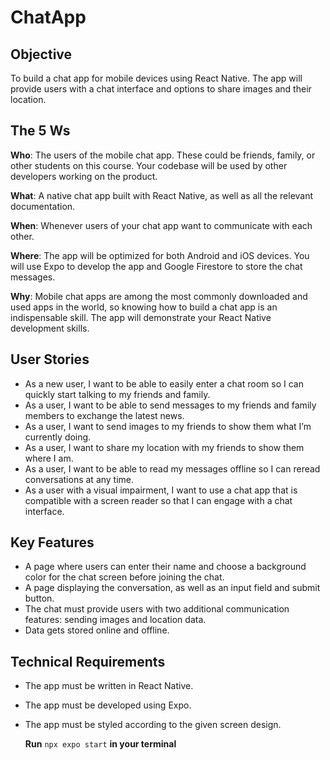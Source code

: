# ChatApp

## Objective

To build a chat app for mobile devices using React Native. The app will provide users with a chat interface and options to share images and their location.

## The 5 Ws

**Who**:
The users of the mobile chat app. These could be friends, family, or other students on this course. Your codebase will be used by other developers working on the product.

**What**:
A native chat app built with React Native, as well as all the relevant documentation.

**When**:
Whenever users of your chat app want to communicate with each other.

**Where**:
The app will be optimized for both Android and iOS devices. You will use Expo to develop the app and Google Firestore to store the chat messages.

**Why**:
Mobile chat apps are among the most commonly downloaded and used apps in the world, so knowing how to build a chat app is an indispensable skill. The app will demonstrate your React Native development skills.

## User Stories

- As a new user, I want to be able to easily enter a chat room so I can quickly start talking to my friends and family.
- As a user, I want to be able to send messages to my friends and family members to exchange the latest news.
- As a user, I want to send images to my friends to show them what I’m currently doing.
- As a user, I want to share my location with my friends to show them where I am.
- As a user, I want to be able to read my messages offline so I can reread conversations at any time.
- As a user with a visual impairment, I want to use a chat app that is compatible with a screen reader so that I can engage with a chat interface.

## Key Features

- A page where users can enter their name and choose a background color for the chat screen before joining the chat.
- A page displaying the conversation, as well as an input field and submit button.
- The chat must provide users with two additional communication features: sending images and location data.
- Data gets stored online and offline.

## Technical Requirements

- The app must be written in React Native.
- The app must be developed using Expo.
- The app must be styled according to the given screen design.

  **Run** `npx expo start` **in your terminal**
